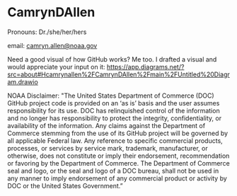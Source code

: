# CamrynDAllen

Pronouns: Dr./she/her/hers

email: camryn.allen@noaa.gov

Need a good visual of how GitHub works? Me too. I drafted a visual and would appreciate your input on it:
https://app.diagrams.net/?src=about#Hcamrynallen%2FCamrynDAllen%2Fmain%2FUntitled%20Diagram.drawio

NOAA Disclaimer: "The United States Department of Commerce (DOC) GitHub project code is provided on an ‘as is’ basis and the user assumes responsibility for its use. DOC has relinquished control of the information and no longer has responsibility to protect the integrity, confidentiality, or availability of the information. Any claims against the Department of Commerce stemming from the use of its GitHub project will be governed by all applicable Federal law. Any reference to specific commercial products, processes, or services by service mark, trademark, manufacturer, or otherwise, does not constitute or imply their endorsement, recommendation or favoring by the Department of Commerce. The Department of Commerce seal and logo, or the seal and logo of a DOC bureau, shall not be used in any manner to imply endorsement of any commercial product or activity by DOC or the United States Government.”
